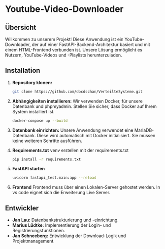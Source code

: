 # Youtube-Video-Downloader

## Übersicht

Willkommen zu unserem Projekt! Diese Anwendung ist ein YouTube-Downloader, der auf einer FastAPI-Backend-Architektur basiert und mit einem HTML-Frontend verbunden ist. Unsere Lösung ermöglicht es Nutzern, YouTube-Videos und -Playlists herunterzuladen.

## Installation

1. **Repository klonen:**

   ```bash
   git clone https://github.com/docdschan/VerteilteSysteme.git
   ```
2. **Abhängigkeiten installieren:**
   Wir verwenden Docker, für unsere Datenbank und phpmyadmin. Stellen Sie sicher, dass Docker auf Ihrem System installiert ist.

   ```bash
   docker-compose up --build
   ```
3. **Datenbank einrichten:**
   Unsere Anwendung verwendet eine MariaDB-Datenbank. Diese wird automatisch mit Docker initialisiert. Sie müssen keine weiteren Schritte ausführen.
4. **Requirements.txt**
   venv erstellen mit der requirements.txt

   ```bash
   pip install -r requirements.txt
   ```
5. **FastAPI starten**

   ```bash
   uvicorn fastapi_test.main:app --reload
   ```
6. **Frontend**
   Frontend muss über einen Lokalen-Server gehostet werden. In vs code eignet sich die Erweiterung Live Server.

## Entwickler

- **Jan Lau:** Datenbankstrukturierung und -einrichtung.
- **Marius Lüdtke:** Implementierung der Login- und Registrierungsfunktionen.
- **Jan Schneeberg:** Entwicklung der Download-Logik und Projektmanagement.
